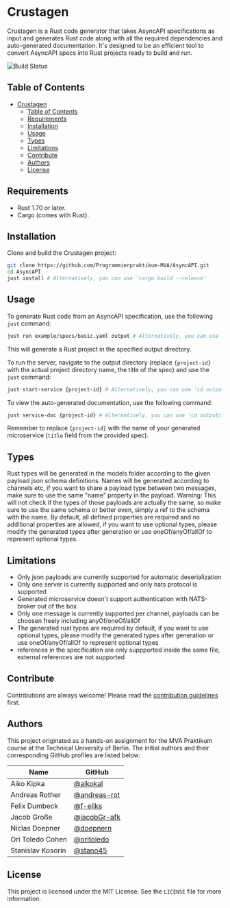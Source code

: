 # Crustagen

Crustagen is a Rust code generator that takes AsyncAPI specifications as input and generates Rust code along with all the required dependencies and auto-generated documentation. It's designed to be an efficient tool to convert AsyncAPI specs into Rust projects ready to build and run.

![Build Status](https://github.com/Programmierpraktikum-MVA/AsyncAPI/actions/workflows/ci.yml/badge.svg)

## Table of Contents

- [Crustagen](#crustagen)
  - [Table of Contents](#table-of-contents)
  - [Requirements](#requirements)
  - [Installation](#installation)
  - [Usage](#usage)
  - [Types](#types)
  - [Limitations](#limitations)
  - [Contribute](#contribute)
  - [Authors](#authors)
  - [License](#license)

## Requirements

- Rust 1.70 or later.
- Cargo (comes with Rust).

## Installation

Clone and build the Crustagen project:

```sh
git clone https://github.com/Programmierpraktikum-MVA/AsyncAPI.git
cd AsyncAPI
just install # Alternatively, you can use 'cargo build --release'
```

## Usage

To generate Rust code from an AsyncAPI specification, use the following `just` command:

```sh
just run example/specs/basic.yaml output # Alternatively, you can use 'cargo run -- -s ./example/specs/basic.yaml -o ./output'
```

This will generate a Rust project in the specified output directory.

To run the server, navigate to the output directory (replace `{project-id}` with the actual project directory name, the title of the spec) and use the `just` command:

```sh
just start-service {project-id} # Alternatively, you can use 'cd output/{project-id} && cargo run'
```

To view the auto-generated documentation, use the following command:

```sh
just service-doc {project-id} # Alternatively, you can use 'cd output/{project-id} && cargo doc --open'
```

Remember to replace `{project-id}` with the name of your generated microservice (`title` field from the provided spec).

## Types
Rust types will be generated in the models folder according to the given payload json schema definitions. Names will be generated according to channels etc, if you want to share a payload type between two messages, make sure to use the same "name" property in the payload. Warning: This will not check if the types of those payloads are actually the same, so make sure to use the same schema or better even, simply a ref to the schema with the name. By default, all defined properties are required and no additional properties are allowed, if you want to use optional types, please modify the generated types after generation or use oneOf/anyOf/allOf to represent optional types.

## Limitations

- Only json payloads are currently supported for automatic deserialization
- Only one server is currently supported and only nats protocol is supported
- Generated microservice doesn't support authentication with NATS-broker out of the box
- Only one message is currently supported per channel, payloads can be choosen freely including anyOf/oneOf/allOf
- The generated rust types are required by default, if you want to use optional types, please modify the generated types after generation or use oneOf/anyOf/allOf to represent optional types
- references in the specification are only suppported inside the same file, external references are not supported

## Contribute

Contributions are always welcome! Please read the [contribution guidelines](CONTRIBUTING.md) first.

## Authors

This project originated as a hands-on assignment for the MVA Praktikum course at the Technical University of Berlin. 
The initial authors and their corresponding GitHub profiles are listed below:

| Name              | GitHub                                         |
| ----------------- | ---------------------------------------------- |
| Aiko Kipka        | [@aikokal](https://github.com/aikokal)         |
| Andreas Rother    | [@andreas-rot](https://github.com/andreas-rot) |
| Felix Dumbeck     | [@f-eliks](https://github.com/f-eliks)         |
| Jacob Große       | [@jacobGr-afk](https://github.com/jacobGr-afk) |
| Niclas Doepner    | [@doepnern](https://github.com/doepnern)       |
| Ori Toledo Cohen  | [@oritoledo](https://github.com/oritoledo)     |
| Stanislav Kosorin | [@stano45](https://github.com/stano45)         |


## License

This project is licensed under the MIT License. See the `LICENSE` file for more information.
